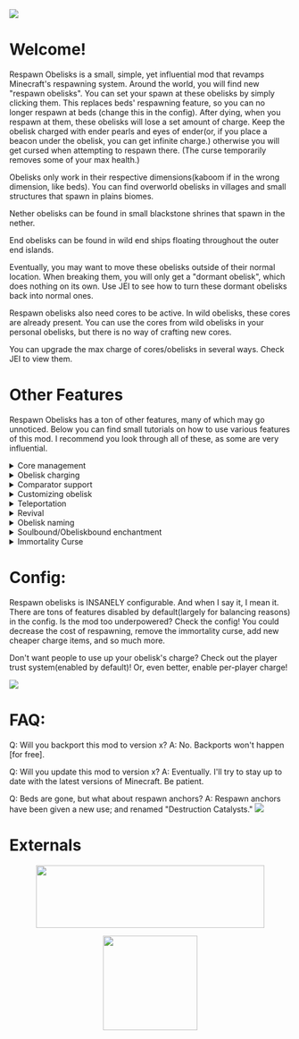 <img src="https://i.imgur.com/vDJ40Kd.png">

# Welcome!

Respawn Obelisks is a small, simple, yet influential mod that revamps Minecraft's respawning system. Around the world, you will find new "respawn obelisks". You can set your spawn at these obelisks by simply clicking them. This replaces beds' respawning feature, so you can no longer respawn at beds (change this in the config). After dying, when you respawn at them, these obelisks will lose a set amount of charge. Keep the obelisk charged with ender pearls and eyes of ender(or, if you place a beacon under the obelisk, you can get infinite charge.) otherwise you will get cursed when attempting to respawn there. (The curse temporarily removes some of your max health.)

Obelisks only work in their respective dimensions(kaboom if in the wrong dimension, like beds). You can find overworld obelisks in villages and small structures that spawn in plains biomes.

Nether obelisks can be found in small blackstone shrines that spawn in the nether.

End obelisks can be found in wild end ships floating throughout the outer end islands.

Eventually, you may want to move these obelisks outside of their normal location. When breaking them, you will only get a "dormant obelisk", which does nothing on its own. Use JEI to see how to turn these dormant obelisks back into normal ones.

Respawn obelisks also need cores to be active. In wild obelisks, these cores are already present. You can use the cores from wild obelisks in your personal obelisks, but there is no way of crafting new cores.

You can upgrade the max charge of cores/obelisks in several ways. Check JEI to view them.
# Other Features
Respawn Obelisks has a ton of other features, many of which may go unnoticed. Below you can find small tutorials on how to use various features of this mod. I recommend you look through all of these, as some are very influential.
<details><summary>Core management</summary>
To place cores inside of an obelisk, simply right-click the obelisk with the core. To remove it, shift-click the obelisk with an empty hand.
<img src="https://i.imgur.com/kfVDtAj.gif">
</details>

<details><summary>Obelisk charging</summary>
To charge an obelisk, simply right-click it with a valid charging item. All charging items can be seen in JEI.
<img src="https://i.imgur.com/PaBcjyr.gif">
</details>

<details><summary>Comparator support</summary>
Obelisks actually have support for comparators! They will produce a redstone signal based on the amount of charge the obelisk has. Make sure the comparator is reading the bottom half of the obelisk.
<img src="https://i.imgur.com/2BLyFJ2.gif">
</details>

<details><summary>Customizing obelisk</summary>
If you want to change the side of the obelisk you respawn at, simply hold shift and scroll your mouse wheel. (Make sure you do this on the bottom half of the obelisk)
<img src="https://i.imgur.com/2BLyFJ2.gif">
P.S. There's a nifty little cosmetic feature done by doing something similar to this. I'll leave you to figure this out.
</details>

<details><summary>Teleportation</summary>
Using a recovery compass, you can teleport back to an obelisk by binding the compass to a lodestone under the obelisk.
<img src="https://i.imgur.com/PDzVeiS.gif">
</details>

<details><summary>Revival</summary>
Want to prevent your pet's demise? No problem! Obelisks can respawn entities bound to their cores. When a bound entity has died, a totem icon will appear above the obelisk. Use a totem of undying on the obelisk to respawn up to 3 dead entities.

If you are unable to bind an entity, it is likely because said entity can't be respawned. In the config, you can find a whitelist for all respawn-able entities. Most passive creatures should be supported by default.
<img src="https://i.imgur.com/5maaCRf.gif">
</details>

<details><summary>Obelisk naming</summary>
Want your obelisk to stand out? Simply rename the core in an anvil to change the name displayed above the obelisk.
<img src="https://i.imgur.com/nl2jlkq.gif">
P.S. Want it to stand out even more? Shift+scroll on the top half of the obelisk. This will change the obelisk's "theme". Ko-fi supporters get access to more of these cool themes!
</details>

<details><summary>Soulbound/Obeliskbound enchantment</summary>
Wish to keep items after death? Look no further! When respawning at an obelisk, items with the "obeliskbound" enchantment will be restored!

By default, there are 3 levels. Each level gives a 25% chance to keep the item. This is configurable.
You cannot trade with villagers to get the enchantment, nor can it be found in an enchantment table. Change this in the config.
<img src="https://i.imgur.com/W25V7e9.gif">
</details>

<details><summary>Immortality Curse</summary>
When respawning at an obelisk with no charge, you will be cursed. Each level of this curse removes 1 heart, up to 5 times. After the 5th time, you will be sent to world spawn.
<img src="https://i.imgur.com/6KHuajF.gif">
</details>

# Config:
Respawn obelisks is INSANELY configurable. And when I say it, I mean it. There are tons of features disabled by default(largely for balancing reasons) in the config. Is the mod too underpowered? Check the config! You could decrease the cost of respawning, remove the immortality curse, add new cheaper charge items, and so much more.

Don't want people to use up your obelisk's charge? Check out the player trust system(enabled by default)! Or, even better, enable per-player charge!

<img src="https://i.imgur.com/E2wPvje.gif">

# FAQ:
Q: Will you backport this mod to version x?
A: No. Backports won't happen [for free].


Q: Will you update this mod to version x?
A: Eventually. I'll try to stay up to date with the latest versions of Minecraft. Be patient.


Q: Beds are gone, but what about respawn anchors?
A: Respawn anchors have been given a new use; and renamed "Destruction Catalysts."
<img src="https://i.imgur.com/byiC9MW.gif">

# Externals
<a href="https://ko-fi.com/panderva" rel="nofollow"><img style="display:block;margin-left:auto;margin-right:auto" src="https://uploads-ssl.webflow.com/5c14e387dab576fe667689cf/61e11e22d8ff4a5b4a1b3346_Supportbutton-1.png" alt="" width="409" height="112"></a>

<a href="https://discord.com/invite/YZ2ssbCRj9" rel="nofollow"><img style="display:block;margin-left:auto;margin-right:auto" src="https://preview.redd.it/w1oj8uddc3671.png?auto=webp&s=62341f52de31a5d1a8e1c284cd526e6e9fc85987" width="169" height="169"></a>
